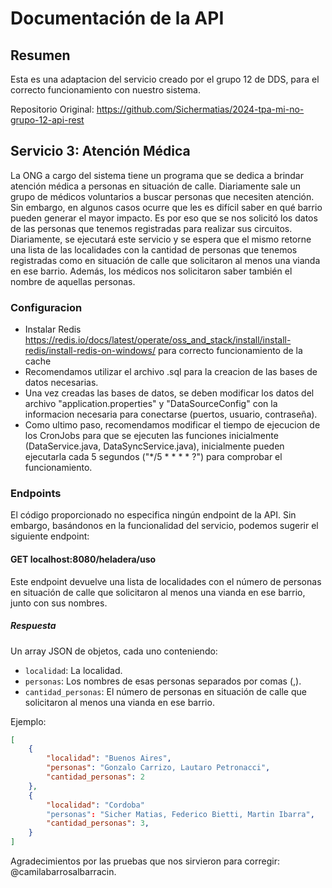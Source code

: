 


# Documentación de la API

## Resumen
Esta es una adaptacion del servicio creado por el grupo 12 de DDS, para el correcto funcionamiento con nuestro sistema.

Repositorio Original: https://github.com/Sichermatias/2024-tpa-mi-no-grupo-12-api-rest

## Servicio 3: Atención Médica

La ONG a cargo del sistema tiene un programa que se dedica a brindar atención médica a personas en situación de calle. Diariamente sale un grupo de médicos voluntarios a buscar personas que necesiten atención. Sin embargo, en algunos casos ocurre que les es difícil saber en qué barrio pueden generar el mayor impacto.
Es por eso que se nos solicitó los datos de las personas que tenemos registradas para realizar sus circuitos. Diariamente, se ejecutará este servicio y se espera que el mismo retorne una lista de las localidades con la cantidad de personas que tenemos registradas como en situación de calle que solicitaron al menos una vianda en ese barrio. Además, los médicos nos solicitaron saber también el nombre de aquellas personas.

### Configuracion
- Instalar Redis https://redis.io/docs/latest/operate/oss_and_stack/install/install-redis/install-redis-on-windows/ para correcto funcionamiento de la cache 
- Recomendamos utilizar el archivo .sql para la creacion de las bases de datos necesarias.
- Una vez creadas las bases de datos, se deben modificar los datos del archivo "application.properties" y "DataSourceConfig" con la informacion necesaria para conectarse (puertos, usuario, contraseña).
- Como ultimo paso, recomendamos modificar el tiempo de ejecucion de los CronJobs para que se ejecuten las funciones inicialmente (DataService.java, DataSyncService.java), inicialmente pueden ejecutarla cada 5 segundos ("*/5 * * * * ?") para comprobar el funcionamiento.

### Endpoints

El código proporcionado no especifica ningún endpoint de la API. Sin embargo, basándonos en la funcionalidad del servicio, podemos sugerir el siguiente endpoint:

#### GET localhost:8080/heladera/uso

Este endpoint devuelve una lista de localidades con el número de personas en situación de calle que solicitaron al menos una vianda en ese barrio, junto con sus nombres.

##### Respuesta

Un array JSON de objetos, cada uno conteniendo:

- `localidad`: La localidad.
- `personas`: Los nombres de esas personas separados por comas (,).
- `cantidad_personas`: El número de personas en situación de calle que solicitaron al menos una vianda en ese barrio.

Ejemplo:

```json
[
    {
        "localidad": "Buenos Aires",
        "personas": "Gonzalo Carrizo, Lautaro Petronacci",
        "cantidad_personas": 2
    },
    {
        "localidad": "Cordoba"
        "personas": "Sicher Matias, Federico Bietti, Martin Ibarra",
        "cantidad_personas": 3,
    }
]
```

Agradecimientos por las pruebas que nos sirvieron para corregir:
@camilabarrosalbarracin.